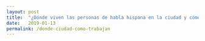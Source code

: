 ```yaml
---
layout: post
title:  "¿Dónde viven las personas de habla hispana en la ciudad y cómo trabajan?"
date:   2019-01-13
permalink: /donde-ciudad-como-trabajan
---
```


<!--
Essential Question:
Where and how do people in Spanish-speaking people live in town and work?
-->
